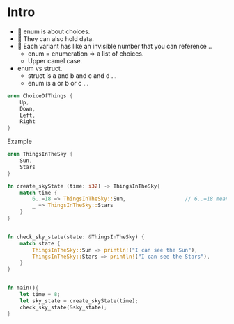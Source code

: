 # Intro

- 🚀 enum is about choices.
- 🚀 They can also hold data.
- 🚀 Each variant has like an invisible number that you can reference ..
  - enum = enumeration => a list of choices.
  - Upper camel case.
- enum vs struct.
  - struct is a and b and c and d ...
  - enum is a or b or c ...

```rust
enum ChoiceOfThings {
    Up,
    Down,
    Left,
    Right
}
```

Example

```rust
enum ThingsInTheSky {
    Sun,
    Stars
}

fn create_skyState (time: i32) -> ThingsInTheSky{
    match time {
        6..=18 => ThingsInTheSky::Sun,                   // 6..=18 means including 18
        _ => ThingsInTheSky::Stars
    }
}


fn check_sky_state(state: &ThingsInTheSky) {
    match state {
        ThingsInTheSky::Sun => println!("I can see the Sun"),
        ThingsInTheSky::Stars => println!("I can see the Stars"),
    }
}


fn main(){
    let time = 8;
    let sky_state = create_skyState(time);
    check_sky_state(&sky_state);
}
```
